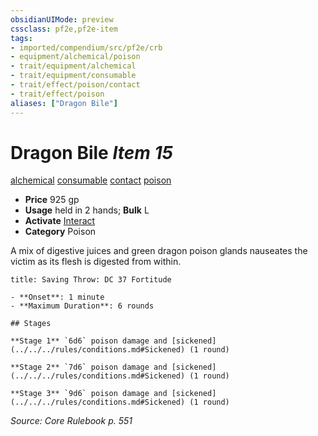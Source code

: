 ```yaml
---
obsidianUIMode: preview
cssclass: pf2e,pf2e-item
tags:
- imported/compendium/src/pf2e/crb
- equipment/alchemical/poison
- trait/equipment/alchemical
- trait/equipment/consumable
- trait/effect/poison/contact
- trait/effect/poison
aliases: ["Dragon Bile"]
---
```

# Dragon Bile *Item 15*  
[alchemical](alchemical.md)  [consumable](consumable.md)  [contact](contact.md)  [poison](rules/traits/poison.md)  

- **Price** 925 gp
- **Usage** held in 2 hands; **Bulk** L
- **Activate** [Interact](interact.md)
- **Category** Poison

A mix of digestive juices and green dragon poison glands nauseates the victim as its flesh is digested from within.

```ad-inline-affliction
title: Saving Throw: DC 37 Fortitude

- **Onset**: 1 minute
- **Maximum Duration**: 6 rounds

## Stages

**Stage 1** `6d6` poison damage and [sickened](../../../rules/conditions.md#Sickened) (1 round)

**Stage 2** `7d6` poison damage and [sickened](../../../rules/conditions.md#Sickened) (1 round)

**Stage 3** `9d6` poison damage and [sickened](../../../rules/conditions.md#Sickened) (1 round)
```

*Source: Core Rulebook p. 551*
